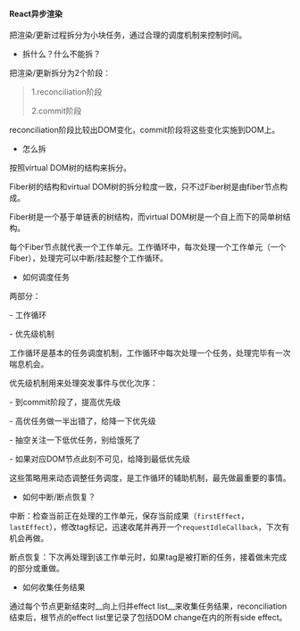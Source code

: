 #### React异步渲染

把渲染/更新过程拆分为小块任务，通过合理的调度机制来控制时间。

* 拆什么？什么不能拆？

把渲染/更新拆分为2个阶段：

> 1.reconciliation阶段
>
> 2.commit阶段

reconciliation阶段比较出DOM变化，commit阶段将这些变化实施到DOM上。

* 怎么拆

按照virtual DOM树的结构来拆分。

Fiber树的结构和virtual DOM树的拆分粒度一致，只不过Fiber树是由fiber节点构成。

Fiber树是一个基于单链表的树结构，而virtual DOM树是一个自上而下的简单树结构。

每个Fiber节点就代表一个工作单元。工作循环中，每次处理一个工作单元（一个Fiber），处理完可以中断/挂起整个工作循环。

* 如何调度任务

两部分：

\- 工作循环

\- 优先级机制

工作循环是基本的任务调度机制，工作循环中每次处理一个任务，处理完毕有一次喘息机会。

优先级机制用来处理突发事件与优化次序：

\- 到commit阶段了，提高优先级

\- 高优任务做一半出错了，给降一下优先级

\- 抽空关注一下低优任务，别给饿死了

\- 如果对应DOM节点此刻不可见，给降到最低优先级

这些策略用来动态调整任务调度，是工作循环的辅助机制，最先做最重要的事情。

* 如何中断/断点恢复？

中断：检查当前正在处理的工作单元，保存当前成果（`firstEffect`，`lastEffect`），修改tag标记，迅速收尾并再开一个`requestIdleCallback`，下次有机会再做。

断点恢复：下次再处理到该工作单元时，如果tag是被打断的任务，接着做未完成的部分或重做。

* 如何收集任务结果

通过每个节点更新结束时__向上归并effect list__来收集任务结果，reconciliation结束后，根节点的effect list里记录了包括DOM change在内的所有side effect。